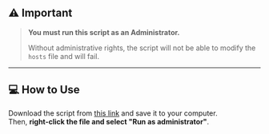 ## ⚠️ Important

> **You must run this script as an Administrator.**
>
> Without administrative rights, the script will not be able to modify the `hosts` file and will fail.

---

## 💻 How to Use

Download the script from [this link](#) and save it to your computer.  
Then, **right-click the file and select "Run as administrator"**.



